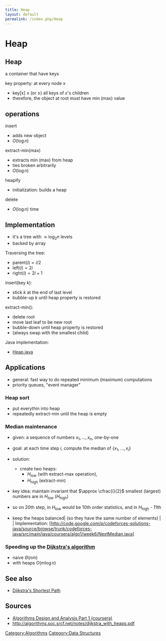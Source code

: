 ```yaml
---
title: Heap
layout: default
permalink: /index.php/Heap
---
```


# Heap

## Heap
a container that have keys

key property: at every node $x$
- key[x] $\leqslant$ (or $\geqslant$) all keys of $x$'s children
- therefore, the object at root must have min (max) value

## operations
insert
- adds new object
- $O(\log n)$


extract-min(max)
- extracts min (max) from heap
- ties broken arbitrarily
- $O(\log n)$


heapify
- initialization: builds a heap


delete
- $O(\log n)$ time


## Implementation
- it's a tree with $\approx \log_2 n$ levels
- backed by array

Traversing the tree:
- $\text{parent}(i) = i / 2$
- $\text{left}(i) = 2i$
- $\text{right}(i) = 2i + 1$

insert(key $k$):
- stick $k$ at the end of last level
- bubble-up $k$ until heap property is restored

extract-min():
- delete root
- move last leaf to be new root
- bubble-down until heap property is restored
- (always swap with the smallest child)

Java implementation: 
- [Heap.java](http://code.google.com/p/codeforces-solutions-java/source/browse/trunk/codeforces-java/src/main/java/coursera/algo1/week5/Heap.java)

## Applications
- general: fast way to do repeated minimum (maximum) computations
- priority queues, "event manager"

### Heap sort
- put everythin into heap
- repeatedly extract-min until the heap is empty


### Median maintenance
- given: a sequence of numbers $x_1, ..., x_n$, one-by-one
- goal: at each time step $i$, compute the median of $\{x_1, ..., x_i\}$
- solution: 
  - create two heaps: 
    - $H_\text{low}$ (with extract-max operation), 
    - $H_\text{high}$ (extract-min)

- key idea: maintain invariant that $\approx \cfrac{i}{2}$ smallest (largest) numbers are in $H_\text{low}$ ($H_\text{high}$)
- so on $20$th step, in $H_\text{low}$ would be $10$th order statistics, and in $H_\text{high}$ - $11$th
- keep the heaps balanced|   (so they have the same number of elements) | |
Implementation: [http://code.google.com/p/codeforces-solutions-java/source/browse/trunk/codeforces-java/src/main/java/coursera/algo1/week6/NextMedian.java]


### Speeding up the [Dijkstra's algorithm](Dijkstra's_Shortest_Path)
- naive $\Theta(nm)$
- with heaps $O(m \log n)$


## See also
- [Dijkstra's Shortest Path](Dijkstra's_Shortest_Path)

## Sources
- [Algorithms Design and Analysis Part 1 (coursera)](Algorithms_Design_and_Analysis_Part_1_(coursera))
- http://algorithms.soc.srcf.net/notes/dijkstra_with_heaps.pdf

[Category:Algorithms](Category_Algorithms)
[Category:Data Structures](Category_Data_Structures)